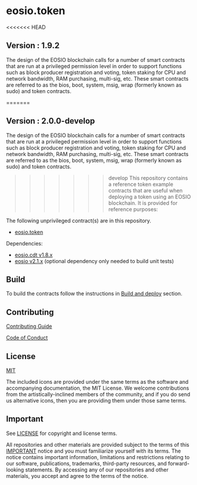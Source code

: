 # eosio.token
<<<<<<< HEAD
## Version : 1.9.2

The design of the EOSIO blockchain calls for a number of smart contracts that are run at a privileged permission level in order to support functions such as block producer registration and voting, token staking for CPU and network bandwidth, RAM purchasing, multi-sig, etc.  These smart contracts are referred to as the bios, boot, system, msig, wrap (formerly known as sudo) and token contracts.

=======
## Version : 2.0.0-develop

The design of the EOSIO blockchain calls for a number of smart contracts that are run at a privileged permission level in order to support functions such as block producer registration and voting, token staking for CPU and network bandwidth, RAM purchasing, multi-sig, etc.  These smart contracts are referred to as the bios, boot, system, msig, wrap (formerly known as sudo) and token contracts.

>>>>>>> develop
This repository contains a reference token example contracts that are useful when deploying a token using an EOSIO blockchain.  It is provided for reference purposes:

The following unprivileged contract(s) are in this repository.
   * [eosio.token](./contracts/eosio.token)

Dependencies:
* [eosio.cdt v1.8.x](https://github.com/EOSIO/eosio.cdt/releases/tag/v1.8.0-rc1)
* [eosio v2.1.x](https://github.com/EOSIO/eos/releases/tag/v2.1.0-rc2) (optional dependency only needed to build unit tests)

## Build

To build the contracts follow the instructions in [Build and deploy](https://developers.eos.io/manuals/eosio.token/latest/build-and-deploy) section.

## Contributing

[Contributing Guide](./CONTRIBUTING.md)

[Code of Conduct](./CONTRIBUTING.md#conduct)

## License

[MIT](./LICENSE)

The included icons are provided under the same terms as the software and accompanying documentation, the MIT License.  We welcome contributions from the artistically-inclined members of the community, and if you do send us alternative icons, then you are providing them under those same terms.

## Important

See [LICENSE](./LICENSE) for copyright and license terms.

All repositories and other materials are provided subject to the terms of this [IMPORTANT](./IMPORTANT.md) notice and you must familiarize yourself with its terms.  The notice contains important information, limitations and restrictions relating to our software, publications, trademarks, third-party resources, and forward-looking statements.  By accessing any of our repositories and other materials, you accept and agree to the terms of the notice.
